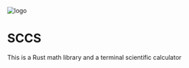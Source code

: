![logo](https://github.com/user-attachments/assets/0bd48f32-149c-43dd-9caf-aa5e3137761f)
# SCCS
This is a Rust math library and a terminal scientific calculator
